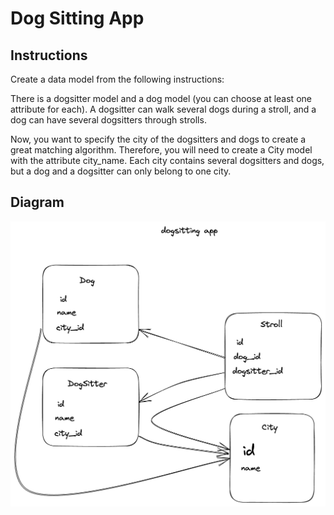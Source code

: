 # Dog Sitting App

## Instructions

Create a data model from the following instructions:

There is a dogsitter model and a dog model (you can choose at least one attribute for each). A dogsitter can walk several dogs during a stroll, and a dog can have several dogsitters through strolls.

Now, you want to specify the city of the dogsitters and dogs to create a great matching algorithm. Therefore, you will need to create a City model with the attribute city_name. Each city contains several dogsitters and dogs, but a dog and a dogsitter can only belong to one city.

## Diagram

![alt text](https://github.com/camillelenormand/DogSittingApp/blob/main/public/dogsittingapp.png?raw=true)
